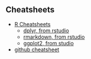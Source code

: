 ## Cheatsheets

* [R Cheatsheets]((https://www.rstudio.com/resources/cheatsheets/))
  - [dplyr, from rstudio](https://github.com/rstudio/cheatsheets/raw/master/data-transformation.pdf)
  - [rmarkdown, from rstudio](https://github.com/rstudio/cheatsheets/raw/master/rmarkdown-2.0.pdf)
  - [ggplot2, from studio](https://github.com/rstudio/cheatsheets/raw/master/package-development.pdf)
* [github cheatsheet](http://git.io/sheet)
